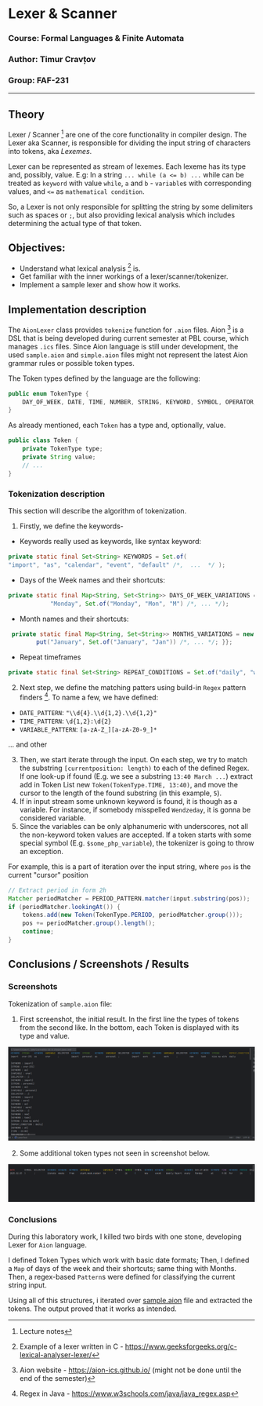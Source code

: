 # Lexer & Scanner

### Course: Formal Languages & Finite Automata
### Author: Timur Cravțov
### Group: FAF-231

----

## Theory

Lexer / Scanner [^3] are one of the core functionality in compiler design. The Lexer aka Scanner, is responsible for dividing the input string of characters into tokens, aka *Lexemes*.

Lexer can be represented as stream of lexemes. Each lexeme has its type and, possibly, value. E.g: In a string `... while (a <= b) ...` while can be treated as `keyword` with value `while`, `a` and `b` - `variable`s with corresponding values, and `<=` as `mathematical condition`. 

So, a Lexer is not only responsible for splitting the string by some delimiters such as spaces or `;`, but also providing lexical analysis which includes determining the actual type of that token.


## Objectives:

- Understand what lexical analysis [^2] is.
- Get familiar with the inner workings of a lexer/scanner/tokenizer.
- Implement a sample lexer and show how it works.

## Implementation description

The `AionLexer` class provides `tokenize` function for `.aion` files. Aion [^1] is a DSL that is being developed during current semester at PBL course, which manages `.ics` files. Since Aion language is still under development, the used `sample.aion` and `simple.aion` files might not represent the latest Aion grammar rules or possible token types. 

The Token types defined by the language are the following:

```java
public enum TokenType {
    DAY_OF_WEEK, DATE, TIME, NUMBER, STRING, KEYWORD, SYMBOL, OPERATOR, VARIABLE, DELIMITER, PERIOD, REPEAT_CONDITION, MONTH, COMPARISON_CONDITION,
}
```

As already mentioned, each `Token` has a type and, optionally, value.  

```java
public class Token {
    private TokenType type;
    private String value;
    // ...
}
```

### Tokenization description

This section will describe the algorithm of tokenization.

1) Firstly, we define the keywords-

- Keywords really used as keywords, like syntax keyword:
```java
private static final Set<String> KEYWORDS = Set.of(
"import", "as", "calendar", "event", "default" /*,  ...  */ );
```

- Days of the Week names and their shortcuts:

```java
private static final Map<String, Set<String>> DAYS_OF_WEEK_VARIATIONS = Map.of(
            "Monday", Set.of("Monday", "Mon", "M") /*, ... */);
```

- Month names and their shortcuts:
```java
 private static final Map<String, Set<String>> MONTHS_VARIATIONS = new HashMap<>() {{
        put("January", Set.of("January", "Jan")) /*, ... */; }};
```

- Repeat timeframes

```java
private static final Set<String> REPEAT_CONDITIONS = Set.of("daily", "weekly", "monthly", "yearly");
```

2) Next step, we define the matching patters using build-in `Regex` pattern finders [^4]. To name a few, we have defined:

- `DATE_PATTERN`: `"\\d{4}.\\d{1,2}.\\d{1,2}"`
- `TIME_PATTERN`: `\d{1,2}:\d{2}`
- `VARIABLE_PATTERN`: `[a-zA-Z_][a-zA-Z0-9_]*`

... and other

3) Then, we start iterate through the input. On each step, we try to match the substring `[currentposition: length)` to each of the defined Regex. If one look-up if found (E.g. we see a substring `13:40 March ...`) extract add in Token List new `Token(TokenType.TIME, 13:40)`, and move the cursor to the length of the found substring (in this example, `5`).
4) If in input stream some unknown keyword is found, it is though as a variable. For instance, if somebody misspelled `Wendzeday`, it is gonna be considered variable.
5) Since the variables can be only alphanumeric with underscores, not all the non-keyword token values are accepted. If a token starts with some special symbol (E.g. `$some_php_variable`), the tokenizer is going to throw an exception.

For example, this is a part of iteration over the input string, where `pos` is the current "cursor" position

```java
// Extract period in form 2h
Matcher periodMatcher = PERIOD_PATTERN.matcher(input.substring(pos));
if (periodMatcher.lookingAt()) {
    tokens.add(new Token(TokenType.PERIOD, periodMatcher.group()));
    pos += periodMatcher.group().length();
    continue;
}
```

## Conclusions / Screenshots / Results


### Screenshots 
Tokenization of `sample.aion` file:

1) First screenshot, the initial result. In the first line the types of tokens from the second like. In the bottom, each Token is displayed with its type and value.

<img src="screenshots/lab3/sample_1.png">

2) Some additional token types not seen in screenshot below.

<img src="screenshots/lab3/sample_2.png">

### Conclusions

During this laboratory work, I killed two birds with one stone, developing Lexer for `Aion` language. 

I defined Token Types which work with basic date formats; Then, I defined a `Map` of days of the week and their shortcuts; same thing with Months. Then, a regex-based `Pattern`s were defined for classifying the current string input. 

Using all of this structures, i iterated over [sample.aion](../src/main/java/md/utm/lab3/resources/sample.aion) file and extracted the tokens. The output proved that it works as intended.

[^1]: Aion website - https://aion-ics.github.io/ (might not be done until the end of the semester)

[^2]: Example of a lexer written in C - https://www.geeksforgeeks.org/c-lexical-analyser-lexer/

[^3]: Lecture notes

[^4]: Regex in Java - https://www.w3schools.com/java/java_regex.asp
